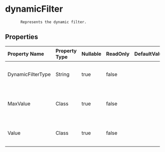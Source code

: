 # **dynamicFilter**

           Represents the dynamic filter.            

## **Properties**

| Property Name | Property Type | Nullable |  ReadOnly | DefaultValue | Description | 
| :- | :- | :- |:- |  :- | :- |
|DynamicFilterType|String|true|false |  |Gets and sets the dynamic filter type. |
|MaxValue|Class|true|false |  |Gets and sets the dynamic filter max value. |
|Value|Class|true|false |  |Gets and sets the dynamic filter value. |

